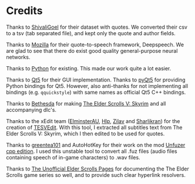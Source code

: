 # Credits
Thanks to [ShivaliGoel](https://github.com/ShivaliGoel/Quotes-500K) for their dataset with quotes.
We converted their csv to a tsv (tab separated file), and kept only the quote and author fields.

Thanks to [Mozilla](https://github.com/mozilla/DeepSpeech/releases/) for their quote-to-speech framework, Deepspeech.
We are glad to see that there do exist good quality general-purpose neural networks.

Thanks to [Python](https://www.python.org/) for existing.
This made our work quite a lot easier.

Thanks to [Qt5](https://www.qt.io/) for their GUI implementation.
Thanks to [pyQt5](https://www.riverbankcomputing.com/software/pyqt) for providing Python bindings for Qt5.
However, also anti-thanks for not implementing all bindings (e.g. `qquickstyle`) with same names as official Qt5 C++ bindings.

Thanks to [Bethesda](https://elderscrolls.bethesda.net/) for making [The Elder Scrolls V: Skyrim](https://elderscrolls.bethesda.net/en/skyrim) and all accompanying dlc's.

Thanks to the xEdit team ([ElminsterAU](http://www.nexusmods.com/users/167469/?), [Hlp](http://www.nexusmods.com/users/1102380/?), [Zilav](http://www.nexusmods.com/users/156622/?) and [Sharlikran](http://www.nexusmods.com/users/4147439/?)) for the creation of [TESVEdit](https://www.nexusmods.com/skyrim/mods/25859). With this tool, I extracted all subtitles text from The Elder Scrolls V: Skyrim, which I then edited to be used for quotes.

<!-- Credit for extracting audio files still needed -->

Thanks to [greentea101](https://www.nexusmods.com/skyrim/users/974272) and AutoHotKey for their work on the mod [Unfuzer cpp edition](https://www.nexusmods.com/skyrim/mods/19242). I used this unstable tool to convert all .fuz files (audio files containing speech of in-game characters)
to .wav files.

Thanks to [The Unofficial Elder Scrolls Pages](https://en.uesp.net/) for documenting the The Elder Scrolls game series so well, and to provide such clear hyperlink resolvers.